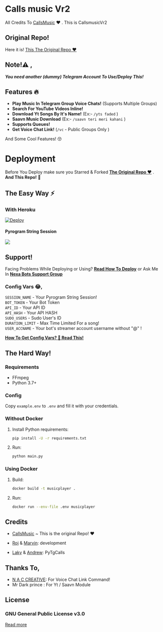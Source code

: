 # Calls music Vr2
All Credits To [CallsMusic](https://github.com/callsmusic/callsmusic) ❤️ .
This is CallsmusicVr2

## Original Repo!
Here it is! [This The Original Repo ❤️](https://github.com/callsmusic/callsmusic)

## Note!⚠️ ,
_**You need another (dummy) Telegram Account To Use/Deploy This!**_

## Features 🔥️

- **Play Music In Telegram Group Voice Chats!** (Supports Multiple Groups)
- **Search For YouTube Videos Inline!**
- **Download Yt Songs By It's Name!** (Ex:- `/yts faded` )
- **Saavn Music Download**  (Ex:- `/saavn teri meri kahani` )
- **Supports Queues!**
- **Get Voice Chat Link!** (`/vc` - Public Groups Only )

And Some Cool Features! 😚️

# Deployment
Before You Deploy make sure you Starred & Forked **[The Original Repo ❤️](https://github.com/callsmusic/callsmusic)** . **And This Repo!** 🤗️


## The Easy Way ⚡️

### With Heroku
[![Deploy](https://www.herokucdn.com/deploy/button.svg)](https://heroku.com/deploy?template=https://github.com/Achu2234/Callsmusic-Plus-6)

#### Pyrogram String Session
<a href="https://replit.com/@IamHirusha/GetPyroSessionVC"><img src="https://img.shields.io/badge/Run-Repl.it-white?style=for-the-badge&logo=repl.it"></a>


## Support!
Facing Problems While Deploying or Using? **[Read How To Deploy](https://github.com/Itz-fork/Callsmusic-Plus/wiki/How-To-Deploy-This!)**
or Ask Me In **[Nexa Bots Support Group](https://t.me/Nexa_bots)**


### Config Vars 😂,

 `SESSION_NAME` - Your Pyrogram String Session!</br>
 `BOT_TOKEN` - Your Bot Token</br>
 `API_ID` - Your API ID</br>
 `API_HASH` - Your API HASH</br>
 `SUDO_USERS` - Sudo User's ID</br>
 `DURATION_LIMIT` - Max Time Limited For a song!</br>
 `USER_ACCNAME` - Your bot's streamer account username without "@" ! </br>

**[How To Get Config Vars? 🤔 Read This!](https://github.com/Itz-fork/yeah-my-man/wiki/How-To-Deploy-This!)**


## The Hard Way!

### Requirements

- FFmpeg
- Python 3.7+

### Config

Copy `example.env` to `.env` and fill it with your credentials.

### Without Docker

1. Install Python requirements:
   ```bash
   pip install -U -r requirements.txt
   ```
2. Run:
   ```bash
   python main.py
   ```

### Using Docker

1. Build:
   ```bash
   docker build -t musicplayer .
   ```
2. Run:
   ```bash
   docker run --env-file .env musicplayer
   ```


## Credits

- [CallsMusic](https://github.com/callsmusic/callsmusic) ~ This is the original Repo! ❤️

- [Roj](https://github.com/rojserbest) & [Marvin](https://github.com/BlackStoneReborn): development
- [Laky](https://github.com/Laky-64) & [Andrew](https://github.com/AndrewLaneX): PyTgCalls

## Thanks To,

- [N A C CREATIVE](https://t.me/n_a_c_creative): For Voice Chat Link Command!
- Mr Dark prince : For Yt / Saavn Module


## License

### GNU General Public License v3.0
[Read more](http://www.gnu.org/licenses/#GPL)
